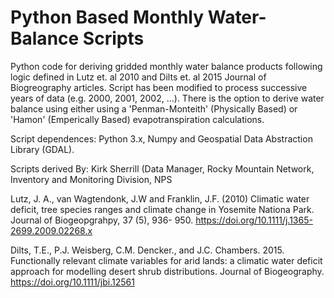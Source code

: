 # Python Based Monthly Water-Balance Scripts

Python code for deriving gridded monthly water balance products following logic defined in Lutz et. al 2010 and Dilts et. al 2015 Journal of Biogreography articles. Script has been modified to process successive years of data (e.g. 2000, 2001, 2002, ...).  There is the option to derive water balance using  either using a 'Penman-Monteith' (Physically Based) or 'Hamon' (Emperically Based) evapotranspiration calculations.

Script dependences: Python 3.x, Numpy and Geospatial Data Abstraction Library (GDAL).

Scripts derived By: Kirk Sherrill (Data Manager, Rocky Mountain Network, Inventory and Monitoring Division, NPS

Lutz, J. A., van Wagtendonk, J.W and Franklin, J.F. (2010) Climatic water deficit, tree species ranges and climate change in Yosemite Nationa Park. Journal of Biogeopgrahpy, 37 (5), 936- 950. https://doi.org/10.1111/j.1365-2699.2009.02268.x

Dilts, T.E., P.J. Weisberg, C.M. Dencker., and J.C. Chambers. 2015. Functionally relevant climate variables for arid lands: a climatic water deficit approach for modelling desert shrub distributions. Journal of Biogeography. https://doi.org/10.1111/jbi.12561
